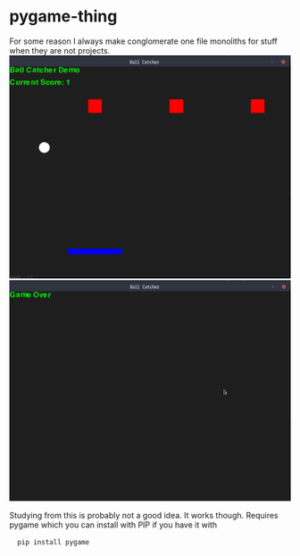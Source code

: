 # pygame-thing
For some reason I always make conglomerate one file monoliths for stuff when they are not projects.
![Game Demo 1](1.png)
![Game Demo 2](2.png)

Studying from this is probably not a good idea.
It works though. Requires pygame which you can install with
PIP if you have it with

```
  pip install pygame
```
